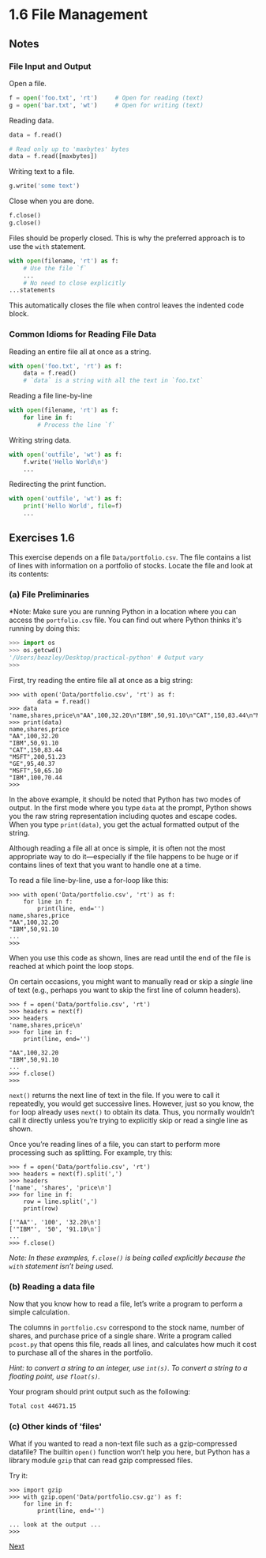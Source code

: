 # 1.6 File Management

## Notes

### File Input and Output

Open a file.

```python
f = open('foo.txt', 'rt')     # Open for reading (text)
g = open('bar.txt', 'wt')     # Open for writing (text)
```

Reading data.

```python
data = f.read()

# Read only up to 'maxbytes' bytes
data = f.read([maxbytes])
```

Writing text to a file.

```python
g.write('some text')
```

Close when you are done.

```python
f.close()
g.close()
```

Files should be properly closed. This is why the preferred approach is to use the `with` statement.

```python
with open(filename, 'rt') as f:
    # Use the file `f`
    ...
    # No need to close explicitly
...statements
```

This automatically closes the file when control leaves the indented code block.

### Common Idioms for Reading File Data

Reading an entire file all at once as a string.

```python
with open('foo.txt', 'rt') as f:
    data = f.read()
    # `data` is a string with all the text in `foo.txt`
```

Reading a file line-by-line

```python
with open(filename, 'rt') as f:
    for line in f:
        # Process the line `f`
```

Writing string data.

```python
with open('outfile', 'wt') as f:
    f.write('Hello World\n')
    ...
```

Redirecting the print function.

```python
with open('outfile', 'wt') as f:
    print('Hello World', file=f)
    ...
```

## Exercises 1.6

This exercise depends on a file `Data/portfolio.csv`.  The file contains a list of lines with information on a portfolio of stocks.
Locate the file and look at its contents:

### (a) File Preliminaries

*Note: Make sure you are running Python in a location where you can access the `portfolio.csv` file.
You can find out where Python thinks it's running by doing this:

```python
>>> import os
>>> os.getcwd()
'/Users/beazley/Desktop/practical-python' # Output vary
>>>
```

First, try reading the entire file all at once as a big string:

```pycon
>>> with open('Data/portfolio.csv', 'rt') as f:
        data = f.read()
>>> data
'name,shares,price\n"AA",100,32.20\n"IBM",50,91.10\n"CAT",150,83.44\n"MSFT",200,51.23\n"GE",95,40.37\n"MSFT",50,65.10\n"IBM",100,70.44\n'
>>> print(data)
name,shares,price
"AA",100,32.20
"IBM",50,91.10
"CAT",150,83.44
"MSFT",200,51.23
"GE",95,40.37
"MSFT",50,65.10
"IBM",100,70.44
>>>
```

In the above example, it should be noted that Python has two modes of output.
In the first mode where you type `data` at the prompt, Python shows you the raw string representation including quotes and escape codes.
When you type `print(data)`, you get the actual formatted output of the string.

Although reading a file all at once is simple, it is often not the
most appropriate way to do it—especially if the file happens to be
huge or if contains lines of text that you want to handle one at a
time.

To read a file line-by-line, use a for-loop like this:

```pycon
>>> with open('Data/portfolio.csv', 'rt') as f:
    for line in f:
        print(line, end='')
name,shares,price
"AA",100,32.20
"IBM",50,91.10
...
>>>
```

When you use this code as shown, lines are read until the end of the file is reached at which point the loop stops.

On certain occasions, you might want to manually read or skip a *single* line of text (e.g., perhaps you want to skip the first line of column headers).

```pycon
>>> f = open('Data/portfolio.csv', 'rt')
>>> headers = next(f)
>>> headers
'name,shares,price\n'
>>> for line in f:
    print(line, end='')

"AA",100,32.20
"IBM",50,91.10
...
>>> f.close()
>>>
```

`next()` returns the next line of text in the file. If you were to call it repeatedly, you would get successive lines. 
However, just so you know, the `for` loop already uses `next()` to obtain its data.
Thus, you normally wouldn’t call it directly unless you’re trying to explicitly skip or read a single line as shown.

Once you’re reading lines of a file, you can start to perform more processing such as splitting.
For example, try this:

```pycon
>>> f = open('Data/portfolio.csv', 'rt')
>>> headers = next(f).split(',')
>>> headers
['name', 'shares', 'price\n']
>>> for line in f:
    row = line.split(',')
    print(row)

['"AA"', '100', '32.20\n']
['"IBM"', '50', '91.10\n']
...
>>> f.close()
```

*Note: In these examples, `f.close()` is being called explicitly because the `with` statement isn’t being used.*

### (b) Reading a data file

Now that you know how to read a file, let’s write a program to perform a simple calculation.

The columns in `portfolio.csv` correspond to the stock name, number of
shares, and purchase price of a single share.  Write a program called
`pcost.py` that opens this file, reads all lines, and calculates how
much it cost to purchase all of the shares in the portfolio.

*Hint: to convert a string to an integer, use `int(s)`. To convert a string to a floating point, use `float(s)`.*

Your program should print output such as the following:

```bash
Total cost 44671.15
```

### (c) Other kinds of 'files'

What if you wanted to read a non-text file such as a gzip-compressed datafile?
The builtin `open()` function won’t help you here, but Python has a library module `gzip` that can read gzip compressed files.

Try it:

```pycon
>>> import gzip
>>> with gzip.open('Data/portfolio.csv.gz') as f:
    for line in f:
        print(line, end='')

... look at the output ...
>>>
```

[Next](07_Functions)